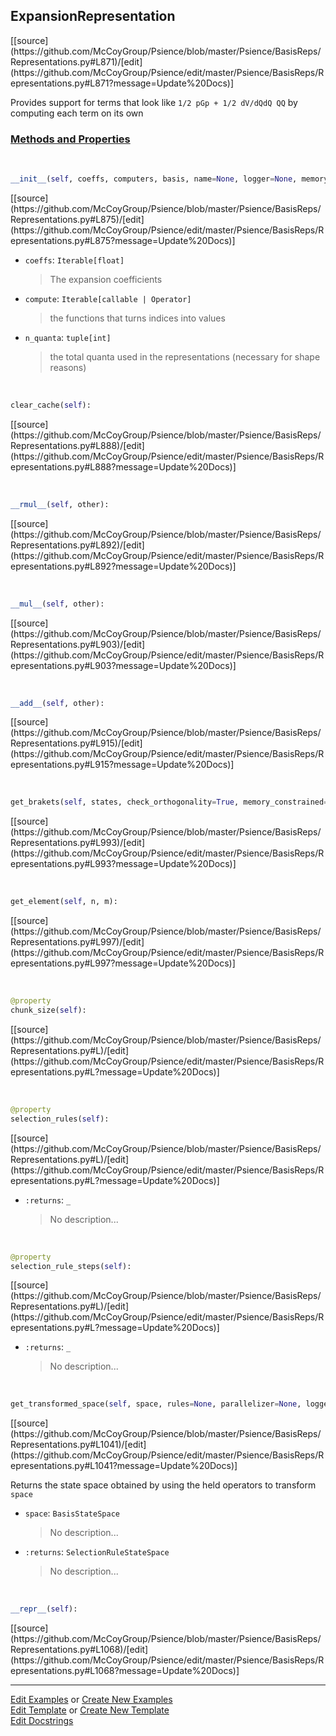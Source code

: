 ## <a id="Psience.BasisReps.Representations.ExpansionRepresentation">ExpansionRepresentation</a> 
<div class="docs-source-link" markdown="1">
[[source](https://github.com/McCoyGroup/Psience/blob/master/Psience/BasisReps/Representations.py#L871)/[edit](https://github.com/McCoyGroup/Psience/edit/master/Psience/BasisReps/Representations.py#L871?message=Update%20Docs)]
</div>

Provides support for terms that look like `1/2 pGp + 1/2 dV/dQdQ QQ` by computing each term on its own

<div class="collapsible-section">
 <div class="collapsible-section collapsible-section-header" markdown="1">
 
### <a class="collapse-link" data-toggle="collapse" href="#methods">Methods and Properties</a> <a class="float-right" data-toggle="collapse" href="#methods"><i class="fa fa-chevron-down"></i></a>

 </div>
 <div class="collapsible-section collapsible-section-body collapse" id="methods" markdown="1">

<a id="Psience.BasisReps.Representations.ExpansionRepresentation.__init__" class="docs-object-method">&nbsp;</a> 
```python
__init__(self, coeffs, computers, basis, name=None, logger=None, memory_constrained=False): 
```
<div class="docs-source-link" markdown="1">
[[source](https://github.com/McCoyGroup/Psience/blob/master/Psience/BasisReps/Representations.py#L875)/[edit](https://github.com/McCoyGroup/Psience/edit/master/Psience/BasisReps/Representations.py#L875?message=Update%20Docs)]
</div>


- `coeffs`: `Iterable[float]`
    >The expansion coefficients
- `compute`: `Iterable[callable | Operator]`
    >the functions that turns indices into values
- `n_quanta`: `tuple[int]`
    >the total quanta used in the representations (necessary for shape reasons)

<a id="Psience.BasisReps.Representations.ExpansionRepresentation.clear_cache" class="docs-object-method">&nbsp;</a> 
```python
clear_cache(self): 
```
<div class="docs-source-link" markdown="1">
[[source](https://github.com/McCoyGroup/Psience/blob/master/Psience/BasisReps/Representations.py#L888)/[edit](https://github.com/McCoyGroup/Psience/edit/master/Psience/BasisReps/Representations.py#L888?message=Update%20Docs)]
</div>

<a id="Psience.BasisReps.Representations.ExpansionRepresentation.__rmul__" class="docs-object-method">&nbsp;</a> 
```python
__rmul__(self, other): 
```
<div class="docs-source-link" markdown="1">
[[source](https://github.com/McCoyGroup/Psience/blob/master/Psience/BasisReps/Representations.py#L892)/[edit](https://github.com/McCoyGroup/Psience/edit/master/Psience/BasisReps/Representations.py#L892?message=Update%20Docs)]
</div>

<a id="Psience.BasisReps.Representations.ExpansionRepresentation.__mul__" class="docs-object-method">&nbsp;</a> 
```python
__mul__(self, other): 
```
<div class="docs-source-link" markdown="1">
[[source](https://github.com/McCoyGroup/Psience/blob/master/Psience/BasisReps/Representations.py#L903)/[edit](https://github.com/McCoyGroup/Psience/edit/master/Psience/BasisReps/Representations.py#L903?message=Update%20Docs)]
</div>

<a id="Psience.BasisReps.Representations.ExpansionRepresentation.__add__" class="docs-object-method">&nbsp;</a> 
```python
__add__(self, other): 
```
<div class="docs-source-link" markdown="1">
[[source](https://github.com/McCoyGroup/Psience/blob/master/Psience/BasisReps/Representations.py#L915)/[edit](https://github.com/McCoyGroup/Psience/edit/master/Psience/BasisReps/Representations.py#L915?message=Update%20Docs)]
</div>

<a id="Psience.BasisReps.Representations.ExpansionRepresentation.get_brakets" class="docs-object-method">&nbsp;</a> 
```python
get_brakets(self, states, check_orthogonality=True, memory_constrained=False): 
```
<div class="docs-source-link" markdown="1">
[[source](https://github.com/McCoyGroup/Psience/blob/master/Psience/BasisReps/Representations.py#L993)/[edit](https://github.com/McCoyGroup/Psience/edit/master/Psience/BasisReps/Representations.py#L993?message=Update%20Docs)]
</div>

<a id="Psience.BasisReps.Representations.ExpansionRepresentation.get_element" class="docs-object-method">&nbsp;</a> 
```python
get_element(self, n, m): 
```
<div class="docs-source-link" markdown="1">
[[source](https://github.com/McCoyGroup/Psience/blob/master/Psience/BasisReps/Representations.py#L997)/[edit](https://github.com/McCoyGroup/Psience/edit/master/Psience/BasisReps/Representations.py#L997?message=Update%20Docs)]
</div>

<a id="Psience.BasisReps.Representations.ExpansionRepresentation.chunk_size" class="docs-object-method">&nbsp;</a> 
```python
@property
chunk_size(self): 
```
<div class="docs-source-link" markdown="1">
[[source](https://github.com/McCoyGroup/Psience/blob/master/Psience/BasisReps/Representations.py#L)/[edit](https://github.com/McCoyGroup/Psience/edit/master/Psience/BasisReps/Representations.py#L?message=Update%20Docs)]
</div>

<a id="Psience.BasisReps.Representations.ExpansionRepresentation.selection_rules" class="docs-object-method">&nbsp;</a> 
```python
@property
selection_rules(self): 
```
<div class="docs-source-link" markdown="1">
[[source](https://github.com/McCoyGroup/Psience/blob/master/Psience/BasisReps/Representations.py#L)/[edit](https://github.com/McCoyGroup/Psience/edit/master/Psience/BasisReps/Representations.py#L?message=Update%20Docs)]
</div>


- `:returns`: `_`
    >No description...

<a id="Psience.BasisReps.Representations.ExpansionRepresentation.selection_rule_steps" class="docs-object-method">&nbsp;</a> 
```python
@property
selection_rule_steps(self): 
```
<div class="docs-source-link" markdown="1">
[[source](https://github.com/McCoyGroup/Psience/blob/master/Psience/BasisReps/Representations.py#L)/[edit](https://github.com/McCoyGroup/Psience/edit/master/Psience/BasisReps/Representations.py#L?message=Update%20Docs)]
</div>


- `:returns`: `_`
    >No description...

<a id="Psience.BasisReps.Representations.ExpansionRepresentation.get_transformed_space" class="docs-object-method">&nbsp;</a> 
```python
get_transformed_space(self, space, rules=None, parallelizer=None, logger=None, **opts): 
```
<div class="docs-source-link" markdown="1">
[[source](https://github.com/McCoyGroup/Psience/blob/master/Psience/BasisReps/Representations.py#L1041)/[edit](https://github.com/McCoyGroup/Psience/edit/master/Psience/BasisReps/Representations.py#L1041?message=Update%20Docs)]
</div>

Returns the state space obtained by using the
        held operators to transform `space`
- `space`: `BasisStateSpace`
    >No description...
- `:returns`: `SelectionRuleStateSpace`
    >No description...

<a id="Psience.BasisReps.Representations.ExpansionRepresentation.__repr__" class="docs-object-method">&nbsp;</a> 
```python
__repr__(self): 
```
<div class="docs-source-link" markdown="1">
[[source](https://github.com/McCoyGroup/Psience/blob/master/Psience/BasisReps/Representations.py#L1068)/[edit](https://github.com/McCoyGroup/Psience/edit/master/Psience/BasisReps/Representations.py#L1068?message=Update%20Docs)]
</div>

 </div>
</div>




___

[Edit Examples](https://github.com/McCoyGroup/Psience/edit/gh-pages/ci/examples/Psience/BasisReps/Representations/ExpansionRepresentation.md) or 
[Create New Examples](https://github.com/McCoyGroup/Psience/new/gh-pages/?filename=ci/examples/Psience/BasisReps/Representations/ExpansionRepresentation.md) <br/>
[Edit Template](https://github.com/McCoyGroup/Psience/edit/gh-pages/ci/docs/Psience/BasisReps/Representations/ExpansionRepresentation.md) or 
[Create New Template](https://github.com/McCoyGroup/Psience/new/gh-pages/?filename=ci/docs/templates/Psience/BasisReps/Representations/ExpansionRepresentation.md) <br/>
[Edit Docstrings](https://github.com/McCoyGroup/Psience/edit/master/Psience/BasisReps/Representations.py#L871?message=Update%20Docs)